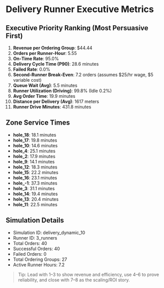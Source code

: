 # Delivery Runner Executive Metrics

## Executive Priority Ranking (Most Persuasive First)
1. **Revenue per Ordering Group**: $44.44
2. **Orders per Runner‑Hour**: 5.55
3. **On‑Time Rate**: 95.0%
4. **Delivery Cycle Time (P90)**: 28.6 minutes
5. **Failed Rate**: 0.0%
6. **Second‑Runner Break‑Even**: 7.2 orders (assumes $25/hr wage, $5 variable cost)
7. **Queue Wait (Avg)**: 5.5 minutes
8. **Runner Utilization (Driving)**: 99.8% (Idle 0.2%)
9. **Avg Order Time**: 19.9 minutes
10. **Distance per Delivery (Avg)**: 1617 meters
11. **Runner Drive Minutes**: 431.8 minutes

## Zone Service Times
- **hole_18**: 18.1 minutes
- **hole_17**: 19.8 minutes
- **hole_10**: 14.6 minutes
- **hole_4**: 25.1 minutes
- **hole_2**: 17.9 minutes
- **hole_9**: 14.1 minutes
- **hole_12**: 18.3 minutes
- **hole_15**: 22.2 minutes
- **hole_16**: 23.1 minutes
- **hole_-1**: 37.3 minutes
- **hole_3**: 31.1 minutes
- **hole_14**: 19.4 minutes
- **hole_13**: 20.4 minutes
- **hole_11**: 22.5 minutes


## Simulation Details
- Simulation ID: delivery_dynamic_10
- Runner ID: 3_runners
- Total Orders: 40
- Successful Orders: 40
- Failed Orders: 0
- Total Ordering Groups: 27
- Active Runner Hours: 7.2

> Tip: Lead with 1–3 to show revenue and efficiency, use 4–6 to prove reliability, and close with 7–8 as the scaling/ROI story.
